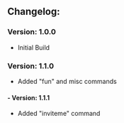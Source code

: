 ## Changelog:  
  
  
### Version: 1.0.0  
- Initial Build  
  
### Version: 1.1.0  
- Added "fun" and misc commands  
  
#### - Version: 1.1.1
- Added "inviteme" command
